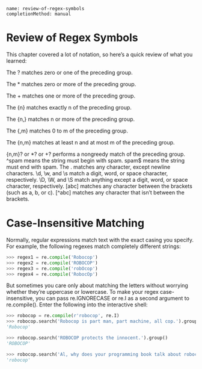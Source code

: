 ```ngMeta
name: review-of-regex-symbols
completionMethod: manual
```
# Review of Regex Symbols
This chapter covered a lot of notation, so here’s a quick review of what you learned:

The ? matches zero or one of the preceding group.

The * matches zero or more of the preceding group.

The + matches one or more of the preceding group.

The {n} matches exactly n of the preceding group.

The {n,} matches n or more of the preceding group.

The {,m} matches 0 to m of the preceding group.

The {n,m} matches at least n and at most m of the preceding group.

{n,m}? or *? or +? performs a nongreedy match of the preceding group.
^spam means the string must begin with spam.
spam$ means the string must end with spam.
The . matches any character, except newline characters.
\d, \w, and \s match a digit, word, or space character, respectively.
\D, \W, and \S match anything except a digit, word, or space character, respectively.
[abc] matches any character between the brackets (such as a, b, or c).
[^abc] matches any character that isn’t between the brackets.                                                                                                                                                                                                                                                                                       
# Case-Insensitive Matching
Normally, regular expressions match text with the exact casing you specify. For example, the following regexes match completely different strings:
```python
>>> regex1 = re.compile('Robocop')
>>> regex2 = re.compile('ROBOCOP')
>>> regex3 = re.compile('robOcop')
>>> regex4 = re.compile('RobocOp')
```
But sometimes you care only about matching the letters without worrying whether they’re uppercase or lowercase. To make your regex case-insensitive, you can pass re.IGNORECASE or re.I as a second argument to re.compile(). Enter the following into the interactive shell:
```python
>>> robocop = re.compile(r'robocop', re.I)
>>> robocop.search('Robocop is part man, part machine, all cop.').group()
'Robocop'

>>> robocop.search('ROBOCOP protects the innocent.').group()
'ROBOCOP'

>>> robocop.search('Al, why does your programming book talk about robocop so much?').group()
'robocop'
```